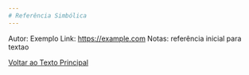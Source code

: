 ```yaml
---
# Referência Simbólica
---
```


Autor: Exemplo
Link: https://example.com
Notas: referência inicial para textao

[Voltar ao Texto Principal](../../index.md)
